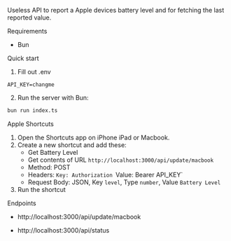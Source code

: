 Useless API to report a Apple devices battery level and for fetching the last reported value.

Requirements
- Bun

Quick start
1. Fill out .env

```
API_KEY=changme
```

2. Run the server with Bun:

```bash
bun run index.ts
```

Apple Shortcuts

1. Open the Shortcuts app on iPhone iPad or Macbook.
2. Create a new shortcut and add these:
	- Get Battery Level
	- Get contents of URL ``http://localhost:3000/api/update/macbook``
	- Method: POST
	- Headers: `Key: Authorization `Value: Bearer API_KEY`
    - Request Body: JSON, Key ``level``, Type ``number``, Value ``Battery Level``
3. Run the shortcut

Endpoints

- http://localhost:3000/api/update/macbook

- http://localhost:3000/api/status
